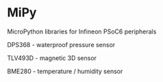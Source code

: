 # MiPy
MicroPython libraries for Infineon PSoC6 peripherals

DPS368 - waterproof pressure sensor

TLV493D - magnetic 3D sensor

BME280 - temperature / humidity sensor
